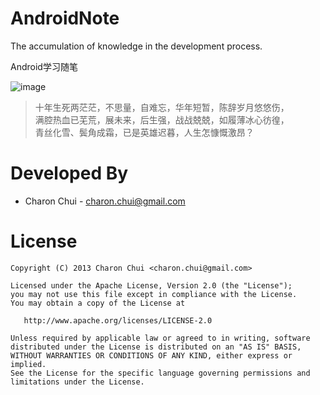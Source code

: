 AndroidNote
===

The accumulation of knowledge in the development process.

Android学习随笔

![image](https://raw.githubusercontent.com/CharonChui/AndroidNote/master/Pic/note.jpg)

> 十年生死两茫茫，不思量，自难忘，华年短暂，陈辞岁月悠悠伤，        
> 满腔热血已芜荒，展未来，后生强，战战兢兢，如履薄冰心彷徨，            
> 青丝化雪、鬓角成霜，已是英雄迟暮，人生怎慷慨激昂？


Developed By
===

 * Charon Chui - <charon.chui@gmail.com>


License
===

    Copyright (C) 2013 Charon Chui <charon.chui@gmail.com>

    Licensed under the Apache License, Version 2.0 (the "License");
    you may not use this file except in compliance with the License.
    You may obtain a copy of the License at

       http://www.apache.org/licenses/LICENSE-2.0

    Unless required by applicable law or agreed to in writing, software
    distributed under the License is distributed on an "AS IS" BASIS,
    WITHOUT WARRANTIES OR CONDITIONS OF ANY KIND, either express or implied.
    See the License for the specific language governing permissions and
    limitations under the License.